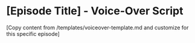 # [Episode Title] - Voice-Over Script

[Copy content from /templates/voiceover-template.md and customize for this specific episode] 